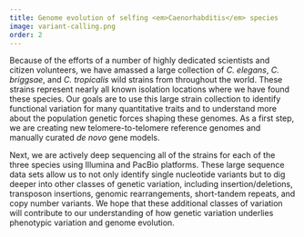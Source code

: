```yaml
---
title: Genome evolution of selfing <em>Caenorhabditis</em> species
image: variant-calling.png
order: 2
---
```


Because of the efforts of a number of highly dedicated scientists and citizen volunteers, we have amassed a large collection of <em>C. elegans</em>, <em>C. briggsae</em>, and <em>C. tropicalis</em> wild strains from throughout the world. These strains represent nearly all known isolation locations where we have found these species. Our goals are to use this large strain collection to identify functional variation for many quantitative traits and to understand more about the population genetic forces shaping these genomes. As a first step, we are creating new telomere-to-telomere reference genomes and manually curated <em>de novo</em> gene models.

Next, we are actively deep sequencing all of the strains for each of the three species using Illumina and PacBio platforms. These large sequence data sets allow us to not only identify single nucleotide variants but to dig deeper into other classes of genetic variation, including insertion/deletions, transposon insertions, genomic rearrangements, short-tandem repeats, and copy number variants. We hope that these additional classes of variation will contribute to our understanding of how genetic variation underlies phenotypic variation and genome evolution.
